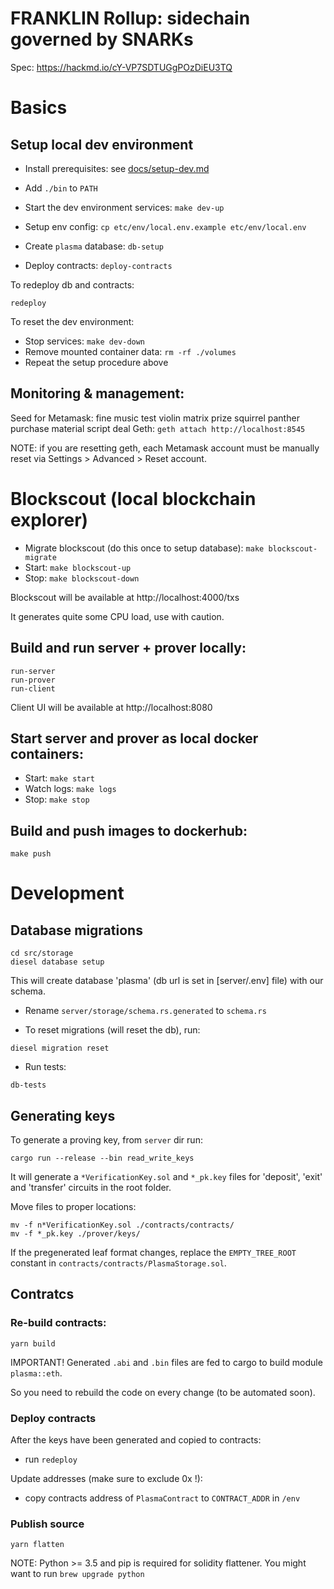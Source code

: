 # FRANKLIN Rollup: sidechain governed by SNARKs

Spec: https://hackmd.io/cY-VP7SDTUGgPOzDiEU3TQ

# Basics

## Setup local dev environment

- Install prerequisites: see [docs/setup-dev.md](docs/setup-dev.md)
- Add `./bin` to `PATH`

- Start the dev environment services:
```make dev-up```
- Setup env config:
```cp etc/env/local.env.example etc/env/local.env```
- Create `plasma` database:
```db-setup```
- Deploy contracts:
```deploy-contracts```

To redeploy db and contraсts:

```redeploy```

To reset the dev environment:

- Stop services:
```make dev-down```
- Remove mounted container data:
```rm -rf ./volumes```
- Repeat the setup procedure above

## Monitoring & management:

Seed for Metamask: fine music test violin matrix prize squirrel panther purchase material script deal
Geth: ```geth attach http://localhost:8545```

NOTE: if you are resetting geth, each Metamask account must be manually reset via Settings > Advanced > Reset account.

# Blockscout (local blockchain explorer)

- Migrate blockscout (do this once to setup database):
```make blockscout-migrate```
- Start:
```make blockscout-up```
- Stop:
```make blockscout-down```

Blockscout will be available at http://localhost:4000/txs

It generates quite some CPU load, use with caution.

## Build and run server + prover locally:

```
run-server
run-prover
run-client
```

Client UI will be available at http://localhost:8080

## Start server and prover as local docker containers:

- Start:
```make start```
- Watch logs:
```make logs```
- Stop:
```make stop```

## Build and push images to dockerhub:

```make push```

# Development

## Database migrations

```
cd src/storage
diesel database setup
```

This will create database 'plasma' (db url is set in [server/.env] file) with our schema.

- Rename `server/storage/schema.rs.generated` to `schema.rs`

- To reset migrations (will reset the db), run:

```diesel migration reset```

- Run tests:

```db-tests```

## Generating keys

To generate a proving key, from `server` dir run:

```
cargo run --release --bin read_write_keys
```

It will generate a `*VerificationKey.sol` and `*_pk.key` files for 'deposit', 'exit' and 'transfer' circuits in the root folder.

Move files to proper locations:

```shell
mv -f n*VerificationKey.sol ./contracts/contracts/
mv -f *_pk.key ./prover/keys/
```

If the pregenerated leaf format changes, replace the `EMPTY_TREE_ROOT` constant in `contracts/contracts/PlasmaStorage.sol`.

## Contratcs

### Re-build contracts:

```
yarn build
```

IMPORTANT! Generated `.abi` and `.bin` files are fed to cargo to build module `plasma::eth`. 

So you need to rebuild the code on every change (to be automated soon).

### Deploy contracts

After the keys have been generated and copied to contracts:

- run `redeploy`

Update addresses (make sure to exclude 0x !):

- copy contracts address of `PlasmaContract` to `CONTRACT_ADDR` in `/env` 

### Publish source

```
yarn flatten
```

NOTE: Python >= 3.5 and pip is required for solidity flattener. You might want to run `brew upgrade python`
